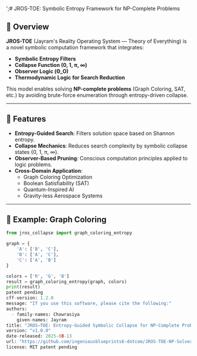 ';# JROS-TOE: Symbolic Entropy Framework for NP-Complete Problems

## 📌 Overview
**JROS-TOE** (Jayram's Reality Operating System — Theory of Everything) is a novel symbolic computation framework that integrates:
- **Symbolic Entropy Filters**
- **Collapse Function (0, 1, π, ∞)**
- **Observer Logic (Θ_O)**
- **Thermodynamic Logic for Search Reduction**

This model enables solving **NP-complete problems** (Graph Coloring, SAT, etc.) by avoiding brute-force enumeration through entropy-driven collapse.

---

## 🚀 Features
- **Entropy-Guided Search**: Filters solution space based on Shannon entropy.
- **Collapse Mechanics**: Reduces search complexity by symbolic collapse states {0, 1, π, ∞}.
- **Observer-Based Pruning**: Conscious computation principles applied to logic problems.
- **Cross-Domain Application**:
  - Graph Coloring Optimization
  - Boolean Satisfiability (SAT)
  - Quantum-Inspired AI
  - Gravity-less Aerospace Systems

---

## 🧮 Example: Graph Coloring
```python
from jros_collapse import graph_coloring_entropy

graph = {
    'A': ['B', 'C'],
    'B': ['A', 'C'],
    'C': ['A', 'B']
}

colors = ['R', 'G', 'B']
result = graph_coloring_entropy(graph, colors)
print(result)
patent pending
cff-version: 1.2.0
message: "If you use this software, please cite the following:"
authors:
  - family-names: Chowrasiya
    given-names: Jayram
title: "JROS–TOE: Entropy-Guided Symbolic Collapse for NP-Complete Problems"
version: "v1.0.0"
date-released: 2025-08-13
url: "https://github.com/ingeniousblueprints6-dotcom/JROS-TOE-NP-Solver"
license: MIT patent pending
